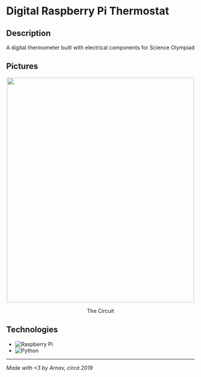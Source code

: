 # Digital Raspberry Pi Thermostat

## Description
A digital thermometer built with electrical components for Science Olympiad

## Pictures
<div align="center">
  <img src="Images/ethermo1.JPG" alt="" width="500" height="600">
</div>
<p align="center">
  The Circuit
</p>

## Technologies
- ![Raspberry Pi](https://img.shields.io/badge/-RaspberryPi-C51A4A?style=for-the-badge&logo=Raspberry-Pi)
- ![Python](https://img.shields.io/badge/python-3670A0?style=for-the-badge&logo=python&logoColor=ffdd54)

---
*Made with <3 by Arnav, circa 2019*
